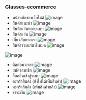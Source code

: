 ### **Glasses-ecommerce**
- หน้าหลักของเว็บไซต์
![image](https://user-images.githubusercontent.com/32282316/188275009-33a71959-a133-4aaa-9719-85574602eb98.png)
- สินค้าแนะนำ
![image](https://user-images.githubusercontent.com/32282316/188276207-13ba1a01-50a4-4c42-bee8-9fff69b302d1.png)
- สินค้าแว่นหลายแบบ
![image](https://user-images.githubusercontent.com/32282316/188276192-bac3611f-6a54-4dd6-ae98-bfa1e86a2029.png)
- สินค้าแว่น
![image](https://user-images.githubusercontent.com/32282316/188276180-4a1e63b3-ed13-4646-8ed2-348ba9d442de.png)
- เกี่ยวกับพวกเรา
![image](https://user-images.githubusercontent.com/32282316/188276167-3dedbf9c-073d-4c1a-9ccc-3869e784088a.png)
- สินค้ารวมแว่นทั้งหมด
![image](https://user-images.githubusercontent.com/32282316/188276147-95e4871d-41a7-4c15-af45-f954bb087ef4.png)

![image](https://user-images.githubusercontent.com/32282316/188276122-c9d1a69f-cc6d-49f2-98db-6a545bb8af8e.png)
- ติดต่อพวกเรา
![image](https://user-images.githubusercontent.com/32282316/188276107-6c3790bc-4110-4793-adb5-74c1564e1119.png)
- สมัครสมาชิก
![image](https://user-images.githubusercontent.com/32282316/188276095-bdd8cece-aa8a-4355-baaa-a8a942f46cdb.png)
- ล็อคอินเข้าสู่ระบบ
![image](https://user-images.githubusercontent.com/32282316/188276084-6a46a1ba-599d-4900-9fca-7a4bca41ea26.png)
- ตะกร้าสินค้า (ยังไม่ได้เพิ่มสินค้า)
![image](https://user-images.githubusercontent.com/32282316/188276018-6837894a-3e2b-4e68-8101-299e79468ada.png)
- ตะกร้าสินค้า (เพิ่มสินค้าแล้ว)
![image](https://user-images.githubusercontent.com/32282316/188276031-ac5bf91e-0cd6-4eb5-b57e-e553d7179e57.png)
- ชำระเงิน
![image](https://user-images.githubusercontent.com/32282316/188276053-76b08edf-1fdb-4e8c-be34-359e5f7f724a.png)
